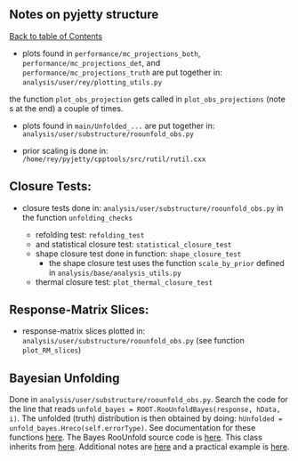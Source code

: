 ## Notes on pyjetty structure
[Back to table of Contents](../README.md)

* plots found in ```performance/mc_projections_both```, ```performance/mc_projections_det```, and ```performance/mc_projections_truth``` are put together in:
```analysis/user/rey/plotting_utils.py```

the function ```plot_obs_projection``` gets called in ```plot_obs_projections``` (note s at the end) a couple of times.

* plots found in ```main/Unfolded_...``` are put together in:
```analysis/user/substructure/roounfold_obs.py```

* prior scaling is done in: ```/home/rey/pyjetty/cpptools/src/rutil/rutil.cxx```

## Closure Tests:

* closure tests done in: ```analysis/user/substructure/roounfold_obs.py``` in the function ```unfolding_checks```

   - refolding test: ```refolding_test```
   - and statistical closure test: ```statistical_closure_test```
   - shape closure test done in function: ```shape_closure_test```
      - the shape closure test uses the function ```scale_by_prior``` defined in ```analysis/base/analysis_utils.py```
   - thermal closure test: ```plot_thermal_closure_test```

## Response-Matrix Slices:

* response-matrix slices plotted in: ```analysis/user/substructure/roounfold_obs.py``` (see function ```plot_RM_slices```)

## Bayesian Unfolding

Done in ```analysis/user/substructure/roounfold_obs.py```. Search the code for the line that reads ```unfold_bayes = ROOT.RooUnfoldBayes(response, hData, i)```. The unfolded (truth) distribution is then obtained by doing: ```hUnfolded = unfold_bayes.Hreco(self.errorType)```. See documentation for these functions [here](https://hepunx.rl.ac.uk/~adye/software/unfold/htmldoc-dev/RooUnfoldBayes.html). The Bayes RooUnfold source code is [here](https://github.com/skluth/RooUnfold/blob/master/src/RooUnfoldBayes.cxx). This class inherits from [here](https://github.com/skluth/RooUnfold/blob/master/src/RooUnfold.cxx). Additional notes are [here](https://gitlab.cern.ch/RooUnfold/RooUnfold/-/blob/master/README.md) and a practical example is [here](https://gitlab.cern.ch/RooUnfold/RooUnfold/blob/master/examples/RooUnfoldExample.py).
